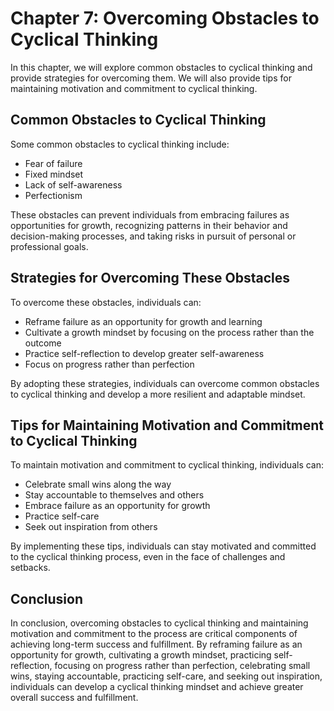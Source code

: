 Chapter 7: Overcoming Obstacles to Cyclical Thinking
====================================================

In this chapter, we will explore common obstacles to cyclical thinking and provide strategies for overcoming them. We will also provide tips for maintaining motivation and commitment to cyclical thinking.

Common Obstacles to Cyclical Thinking
-------------------------------------

Some common obstacles to cyclical thinking include:

* Fear of failure
* Fixed mindset
* Lack of self-awareness
* Perfectionism

These obstacles can prevent individuals from embracing failures as opportunities for growth, recognizing patterns in their behavior and decision-making processes, and taking risks in pursuit of personal or professional goals.

Strategies for Overcoming These Obstacles
-----------------------------------------

To overcome these obstacles, individuals can:

* Reframe failure as an opportunity for growth and learning
* Cultivate a growth mindset by focusing on the process rather than the outcome
* Practice self-reflection to develop greater self-awareness
* Focus on progress rather than perfection

By adopting these strategies, individuals can overcome common obstacles to cyclical thinking and develop a more resilient and adaptable mindset.

Tips for Maintaining Motivation and Commitment to Cyclical Thinking
-------------------------------------------------------------------

To maintain motivation and commitment to cyclical thinking, individuals can:

* Celebrate small wins along the way
* Stay accountable to themselves and others
* Embrace failure as an opportunity for growth
* Practice self-care
* Seek out inspiration from others

By implementing these tips, individuals can stay motivated and committed to the cyclical thinking process, even in the face of challenges and setbacks.

Conclusion
----------

In conclusion, overcoming obstacles to cyclical thinking and maintaining motivation and commitment to the process are critical components of achieving long-term success and fulfillment. By reframing failure as an opportunity for growth, cultivating a growth mindset, practicing self-reflection, focusing on progress rather than perfection, celebrating small wins, staying accountable, practicing self-care, and seeking out inspiration, individuals can develop a cyclical thinking mindset and achieve greater overall success and fulfillment.


